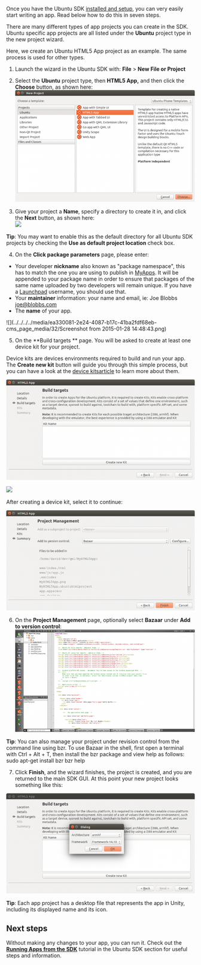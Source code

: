 





Once you have the Ubuntu SDK [installed and setup](../../../platform/sdk/installing-the-sdk.md), you can very easily start
writing an app. Read below how to do this in seven steps.

There are many different types of app projects you can create in the SDK.
Ubuntu specific app projects are all listed under the **Ubuntu** project type
in the new project wizard.

Here, we create an Ubuntu HTML5 App project as an example. The same process is
used for other types.

  1. Launch the wizard in the Ubuntu SDK with: **File** > **New File or Project**
  2. Select the **Ubuntu** project type, then **HTML5 App,** and then click the **Choose** button, as shown here:  
![](../../../../media/fb60d521-c71b-41d5-88f3-6e9fbe126902-cms_page_media/32/new-project-1-700x435.png)

  3. Give your project a **Name**, specify a directory to create it in, and click the **Next** button, as shown here:  
![](../../../../media/d278b463-25a3-4c12-bdfb-22ccb76a8c48-cms_page_media/32/new-project-2-700x371.png)

**Tip**: You may want to enable this as the default directory for all Ubuntu SDK projects by checking the **Use as default project location** check box.

  4. On the **Click package parameters** page, please enter:
  * Your developer **nickname** also known as "package namespace", this has to match the one you are using to publish in [MyApps](https://myapps.developer.ubuntu.com/dev/click-apps/). It will be appended to your package name in order to ensure that packages of the same name uploaded by two developers will remain unique. If you have a [Launchpad](https://launchpad.net/) username, you should use that.
  * Your **maintainer** information: your name and email, ie: Joe Blobbs <joe@blobbs.com>
  * The **name** of your app.

![](../../../../media/ea330081-2e24-4087-b17c-41ba2fdf68eb-cms_page_media/32/Screenshot from 2015-01-28 14:48:43.png)

  5. On the **Build targets ** page. You will be asked to create at least one device kit for your project.

Device kits are devices environments required to build and run your app. The
**Create new kit** button will guide you through this simple process, but you
can have a look at the [device kitsarticle](click-targets-and-device-kits.md) to learn
more about them.

![](../../../../media/9a2be93d-6ac0-40fe-89c5-abaebe72876d-cms_page_media/32/new-project-4-700x371.png)

![](../../../../media/c023f7e3-a226-4ef8-b3bd-e758de7f9443-cms_page_media/32/new-project-5-700x371.png)

After creating a device kit, select it to continue:

![](../../../../media/9d262fd2-7875-48eb-bb4c-03967fb0ae35-cms_page_media/32/new-project-6-700x371.png)

  6. On the **Project Management** page, optionally select **Bazaar** under **Add to version control**:  
![](../../../../media/bb17f037-6191-48a4-9c03-0013db22f1fe-cms_page_media/32/new-project-7-700x399.png)

**Tip**: You can also manage your project under revision control from the command line using bzr. To use Bazaar in the shell, first open a terminal with Ctrl + Alt + T, then install the bzr package and view help as follows:
    sudo apt-get install bzr
    bzr help

  7. Click **Finish**, and the wizard finishes, the project is created, and you are returned to the main SDK GUI. At this point your new project looks something like this:

![](../../../../media/5cdc10fb-646c-4210-a7d3-9dd4304af1d1-cms_page_media/32/new-project-8-700x371.png)

**Tip**: Each app project has a desktop file that represents the app in Unity, including its displayed name and its icon.

## Next steps

Without making any changes to your app, you can run it. Check out the
**[Running Apps from the SDK](running-apps-from-the-sdk.md)** tutorial in the Ubuntu SDK section for useful steps and
information.






